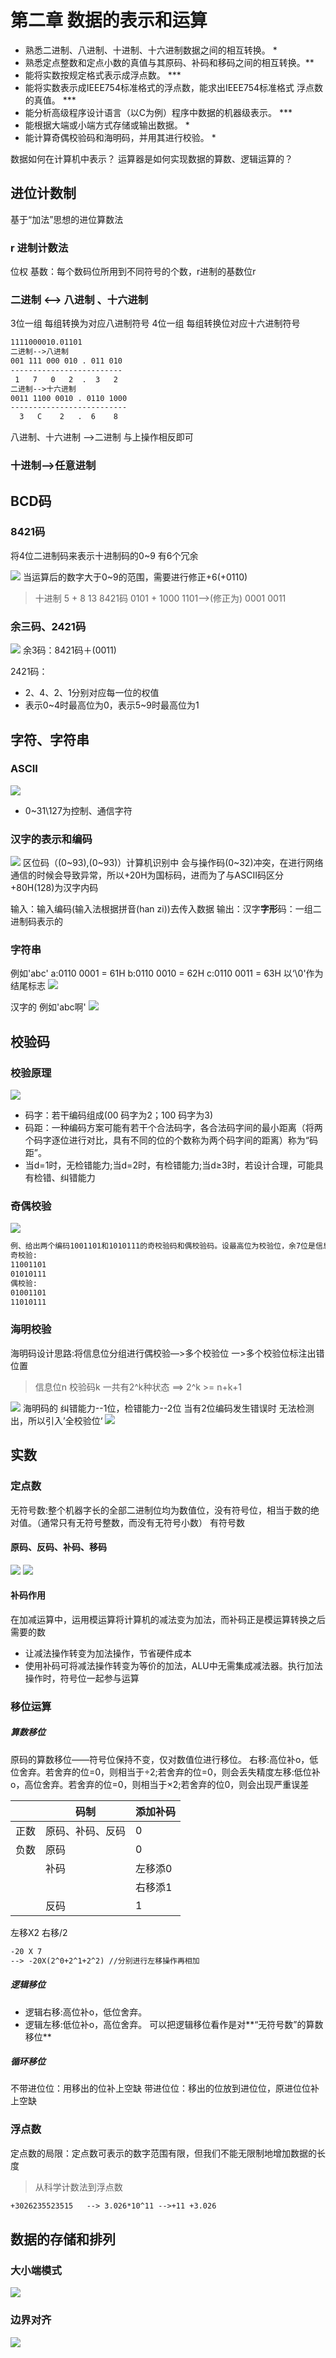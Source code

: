 # 第二章 数据的表示和运算

+ 熟悉二进制、八进制、十进制、十六进制数据之间的相互转换。 *
+ 熟悉定点整数和定点小数的真值与其原码、补码和移码之间的相互转换。** 
+ 能将实数按规定格式表示成浮点数。 ***
+ 能将实数表示成IEEE754标准格式的浮点数，能求出IEEE754标准格式
浮点数的真值。 ***
+ 能分析高级程序设计语言（以C为例）程序中数据的机器级表示。 ***
+ 能根据大端或小端方式存储或输出数据。 *
+ 能计算奇偶校验码和海明码，并用其进行校验。 *


数据如何在计算机中表示？
运算器是如何实现数据的算数、逻辑运算的？
## 进位计数制
基于“加法”思想的进位算数法
### r 进制计数法
位权 
基数：每个数码位所用到不同符号的个数，r进制的基数位r
### 二进制 <--> 八进制 、十六进制
3位一组 每组转换为对应八进制符号
4位一组 每组转换位对应十六进制符号
```txt
1111000010.01101
二进制-->八进制
001 111 000 010 . 011 010
-------------------------
 1   7   0   2  .  3   2
二进制-->十六进制
0011 1100 0010 . 0110 1000
--------------------------
  3   C    2   .  6    8
```
八进制、十六进制 -->二进制 与上操作相反即可
### 十进制-->任意进制

## BCD码
### 8421码
将4位二进制码来表示十进制码的0~9 有6个冗余

![](https://obs-pic-1309372570.cos.ap-chongqing.myqcloud.com/20220919215443.png)
当运算后的数字大于0~9的范围，需要进行修正+6(+0110)
>十进制  	5    +	 8        13
>8421码 0101 + 1000      1101-->(修正为) 0001 0011

### 余三码、2421码
![](https://obs-pic-1309372570.cos.ap-chongqing.myqcloud.com/20220921080912.png)
余3码：8421码＋(0011)

2421码：
+ 2、4、2、1分别对应每一位的权值
+ 表示0~4时最高位为0，表示5~9时最高位为1
## 字符、字符串
### ASCII
![](https://obs-pic-1309372570.cos.ap-chongqing.myqcloud.com/20220921081837.png)
+ 0~31\127为控制、通信字符
### 汉字的表示和编码
![](https://obs-pic-1309372570.cos.ap-chongqing.myqcloud.com/20220921082308.png)
区位码（(0~93),(0~93)）计算机识别中 会与操作码(0~32)冲突，在进行网络通信的时候会导致异常，所以+20H为国标码，进而为了与ASCII码区分+80H(128)为汉字内码

输入：输入编码(输入法根据拼音(han zi))去传入数据
输出：汉字**字形**码：一组二进制码表示的

### 字符串
例如'abc'
a:0110 0001 = 61H
b:0110 0010 = 62H
c:0110 0011 = 63H
以‘\0'作为结尾标志
![](https://obs-pic-1309372570.cos.ap-chongqing.myqcloud.com/20220921083825.png)

汉字的
例如'abc啊'
![](https://obs-pic-1309372570.cos.ap-chongqing.myqcloud.com/20220921083954.png)
## 校验码
### 校验原理
![](https://obs-pic-1309372570.cos.ap-chongqing.myqcloud.com/20220921084638.png)
+ 码字：若干编码组成(00 码字为2；100 码字为3)
+ 码距：一种编码方案可能有若干个合法码字，各合法码字间的最小距离（将两个码字逐位进行对比，具有不同的位的个数称为两个码字间的距离）称为“码距”。
+ 当d=1时，无检错能力;当d=2时，有检错能力;当d≥3时，若设计合理，可能具有检错、纠错能力 
### 奇偶校验
![](https://obs-pic-1309372570.cos.ap-chongqing.myqcloud.com/20220921085556.png)
```txt
例、给出两个编码1001101和1010111的奇校验码和偶校验码。设最高位为校验位，余7位是信息位，则对应的奇偶校验码为:
奇校验:
11001101
01010111
偶校验:
01001101
11010111
```

### 海明校验
海明码设计思路:将信息位分组进行偶校验―>多个校验位
一>多个校验位标注出错位置

>信息位n 校验码k 一共有2^k种状态 ==> 2^k >= n+k+1

![](https://obs-pic-1309372570.cos.ap-chongqing.myqcloud.com/20220921091555.png)
海明码的 纠错能力--1位，检错能力--2位
当有2位编码发生错误时 无法检测出，所以引入’全校验位‘
![](https://obs-pic-1309372570.cos.ap-chongqing.myqcloud.com/20220921093036.png)




## 实数
### 定点数



无符号数:整个机器字长的全部二进制位均为数值位，没有符号位，相当于数的绝对值。（通常只有无符号整数，而没有无符号小数）
有符号数
#### 原码、反码、补码、移码
![](https://obs-pic-1309372570.cos.ap-chongqing.myqcloud.com/20220921095819.png)
![](https://obs-pic-1309372570.cos.ap-chongqing.myqcloud.com/20220928092414.png)
#### 补码作用
在加减运算中，运用模运算将计算机的减法变为加法，而补码正是模运算转换之后需要的数
+ 让减法操作转变为加法操作，节省硬件成本
+ 使用补码可将减法操作转变为等价的加法，ALU中无需集成减法器。执行加法操作时，符号位一起参与运算


### 移位运算
##### 算数移位
原码的算数移位――符号位保持不变，仅对数值位进行移位。
右移:高位补o，低位舍弃。若舍弃的位=0，则相当于÷2;若舍弃的位=0，则会丢失精度左移:低位补o，高位舍弃。若舍弃的位=0，则相当于×2;若舍弃的位0，则会出现严重误差

|	|码制|添加补码|
|--|--|--|
|正数|原码、补码、反码|0|
|负数	|原码|0|
| |补码|左移添0|
|||右移添1|
||反码|1|
左移X2 右移/2
```txt
-20 X 7
--> -20X(2^0+2^1+2^2) //分别进行左移操作再相加

```
##### 逻辑移位
+ 逻辑右移:高位补o，低位舍弃。
+ 逻辑左移:低位补o，高位舍弃。
可以把逻辑移位看作是对**“无符号数”的算数移位**

##### 循环移位
不带进位位：用移出的位补上空缺
带进位位：移出的位放到进位位，原进位位补上空缺


### 浮点数

定点数的局限：定点数可表示的数字范围有限，但我们不能无限制地增加数据的长度
>从科学计数法到浮点数
```txt
+3026235523515   --> 3.026*10^11 -->+11 +3.026
```



## 数据的存储和排列
### 大小端模式

![](https://obs-pic-1309372570.cos.ap-chongqing.myqcloud.com/20220925103408.png)

### 边界对齐
![](https://obs-pic-1309372570.cos.ap-chongqing.myqcloud.com/20220928104040.png)
